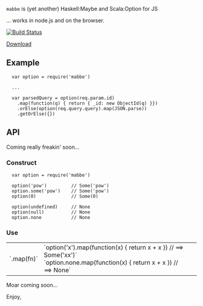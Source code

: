 `mabbe` is (yet another) Haskell:Maybe and Scala:Option for JS

... works in node.js and on the browser.

[![Build Status](https://travis-ci.org/mtkopone/mabbe.png?branch=master)](https://travis-ci.org/mtkopone/mabbe)

[Download](https://raw.github.com/mtkopone/mabbe/master/mabbe.js)

## Example

```
  var option = require('mabbe')

  ...

  var parsedQuery = option(req.param.id)
    .map(function(q) { return { _id: new ObjectId(q) }})
    .orElse(option(req.query.query).map(JSON.parse))
    .getOrElse({})
```

## API

Coming really freakin' soon...

### Construct

```
  var option = require('mabbe')

  option('pow')         // Some('pow')
  option.some('pow')    // Some('pow')
  option(0)             // Some(0)

  option(undefined)     // None
  option(null)          // None
  option.none           // None
```

### Use

<table>
  <tr>
    <td>`.map(fn)`</td>
    <td>
      <div>`option('x').map(function(x) { return x + x }) // ==> Some('xx')`</div>
      <div>`option.none.map(function(x) { return x + x }) // ==> None`</div>
    <td>
  </tr>
</table>

Moar coming soon...

Enjoy,



